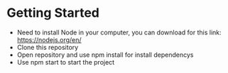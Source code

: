 # Getting Started

- Need to install Node in your computer, you can download for this link: https://nodejs.org/en/
- Clone this repository
- Open repository and use npm install for install dependencys
- Use npm start to start the project
